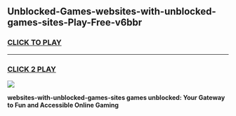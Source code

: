 
## Unblocked-Games-websites-with-unblocked-games-sites-Play-Free-v6bbr
<h3>
<a href="https://premium76.site?title=websites-with-unblocked-games-sites&ref=18A">CLICK TO PLAY</a></h3>
<hr>

<h3>
<a href="https://premium76.site?title=websites-with-unblocked-games-sites&ref=18A">CLICK 2 PLAY</a>
  
</h3>

<a href="https://premium76.site?title=websites-with-unblocked-games-sites&ref=18A"><img src="https://clearcache.store/games.png"></a>


**websites-with-unblocked-games-sites games unblocked: Your Gateway to Fun and Accessible Online Gaming**
